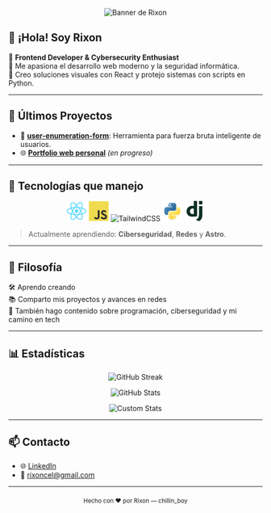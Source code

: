 <!-- Banner principal con tu nombre y especialidades -->
<p align="center">
  <img src="https://sdmntprwestus.oaiusercontent.com/files/00000000-d8d4-6230-8f6c-0f6cb933726e/raw?se=2025-05-26T10%3A45%3A03Z&sp=r&sv=2024-08-04&sr=b&scid=8e3003b4-677f-5c33-8a40-5d0405401369&skoid=ea1de0bc-0467-43d6-873a-9a5cf0a9f835&sktid=a48cca56-e6da-484e-a814-9c849652bcb3&skt=2025-05-26T09%3A14%3A04Z&ske=2025-05-27T09%3A14%3A04Z&sks=b&skv=2024-08-04&sig=hnUXKSY296Ia5kEsoXO%2B1UmkSJjCE1QJ2HIpaPIM6tI%3D" alt="Banner de Rixon" />
</p>

## 👋 ¡Hola! Soy Rixon

🔹 **Frontend Developer & Cybersecurity Enthusiast**  
🔹 Me apasiona el desarrollo web moderno y la seguridad informática.  
🔹 Creo soluciones visuales con React y protejo sistemas con scripts en Python.

---

## 🚀 Últimos Proyectos

- 🔐 [**user-enumeration-form**](https://github.com/rixon33/user-enumeration-form): Herramienta para fuerza bruta inteligente de usuarios.
- 🌐 [**Portfolio web personal**](https://github.com/rixon33/portfolio) *(en progreso)*

---

## 🧠 Tecnologías que manejo

<p align="center">
  <img src="https://raw.githubusercontent.com/devicons/devicon/master/icons/react/react-original.svg" alt="React" width="40"/>
  <img src="https://raw.githubusercontent.com/devicons/devicon/master/icons/javascript/javascript-original.svg" alt="JavaScript" width="40"/>
  <img src="https://www.vectorlogo.zone/logos/tailwindcss/tailwindcss-icon.svg" alt="TailwindCSS" width="40"/>
  <img src="https://raw.githubusercontent.com/devicons/devicon/master/icons/python/python-original.svg" alt="Python" width="40"/>
  <img src="https://raw.githubusercontent.com/devicons/devicon/master/icons/django/django-plain.svg" alt="Django" width="40"/>
</p>

> Actualmente aprendiendo: **Ciberseguridad**, **Redes** y **Astro**.

---

## 🎯 Filosofía

🛠️ Aprendo creando  
📚 Comparto mis proyectos y avances en redes  
🎥 También hago contenido sobre programación, ciberseguridad y mi camino en tech

---

## 📊 Estadísticas

<p align="center">
  <img src="https://github-readme-streak-stats.herokuapp.com?user=rixon33&theme=dark-minimalist&locale=es&short_numbers=true" alt="GitHub Streak" />
</p>

<p align="center">
  <img src="https://github-readme-stats.vercel.app/api?username=rixon33&show_icons=true&theme=radical" alt="GitHub Stats" />
</p>

<p align="center">
  <img src="https://raw.githubusercontent.com/rixon33/rixon33/main/assets/stats_custom.png" alt="Custom Stats" width="420"/>
</p>

---

## 📫 Contacto

- 🌐 [LinkedIn](https://www.linkedin.com/in/rixon33)
- 📧 rixoncel@gmail.com

---

<!-- Créditos -->
<p align="center">
  <sub>Hecho con ❤️ por Rixon — chillin_boy</sub>
</p>
